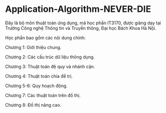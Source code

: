 # Application-Algorithm-NEVER-DIE
Đây là bộ môn thuật toán ứng dụng, mã học phần IT3170, được giảng dạy tại Trường Công nghệ Thông tin và Truyền thông, Đại học Bách Khoa Hà Nội.

Học phần bao gồm các nội dung chính:

Chương 1: Giới thiệu chung.

Chương 2: Các cấu trúc dữ liệu thông dụng.

Chương 3: Thuật toán đệ quy và nhánh cận.

Chương 4: Thuật toán chia để trị.

Chương 5-6: Quy hoạch động.

Chương 7: Các thuật toán trên đồ thị.

Chương 8: Đồ thị nâng cao.
